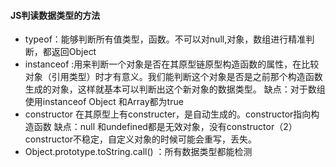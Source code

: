 #### JS判读数据类型的方法
* typeof：能够判断所有值类型，函数。不可以对null,对象，数组进行精准判断，都返回Object
* instanceof :用来判断一个对象是否在其原型链原型构造函数的属性，在比较对象（引用类型）时才有意义。我们能判断这个对象是否是之前那个构造函数生成的对象，这样就基本可以判断出这个新对象的数据类型。
缺点：对于数组使用instanceof Object 和Array都为true
* constructor 在其原型上有constructer，是自动生成的。constructor指向构造函数
缺点：null 和undefined都是无效对象，没有constructor（2）constructor不稳定，自定义对象的时候可能会重写，丢失。
* Object.prototype.toString.call() ：所有数据类型都能检测
